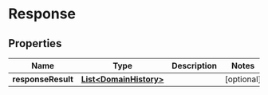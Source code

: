 # Response

## Properties
Name | Type | Description | Notes
------------ | ------------- | ------------- | -------------
**responseResult** | [**List&lt;DomainHistory&gt;**](DomainHistory.md) |  |  [optional]
